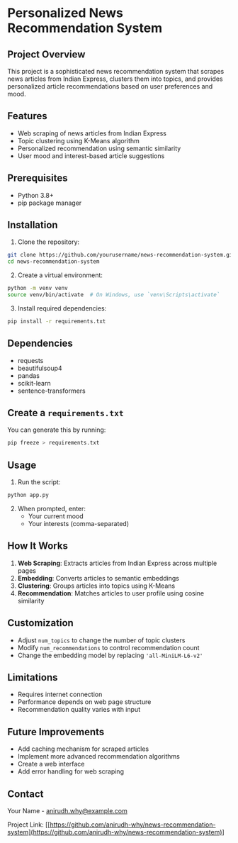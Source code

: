 # Personalized News Recommendation System

## Project Overview

This project is a sophisticated news recommendation system that scrapes news articles from Indian Express, clusters them into topics, and provides personalized article recommendations based on user preferences and mood.

## Features

- Web scraping of news articles from Indian Express
- Topic clustering using K-Means algorithm
- Personalized recommendation using semantic similarity
- User mood and interest-based article suggestions

## Prerequisites

- Python 3.8+
- pip package manager

## Installation

1. Clone the repository:
```bash
git clone https://github.com/yourusername/news-recommendation-system.git
cd news-recommendation-system
```

2. Create a virtual environment:
```bash
python -m venv venv
source venv/bin/activate  # On Windows, use `venv\Scripts\activate`
```

3. Install required dependencies:
```bash
pip install -r requirements.txt
```

## Dependencies

- requests
- beautifulsoup4
- pandas
- scikit-learn
- sentence-transformers

## Create a `requirements.txt`
You can generate this by running:
```bash
pip freeze > requirements.txt
```

## Usage

1. Run the script:
```bash
python app.py
```

2. When prompted, enter:
   - Your current mood
   - Your interests (comma-separated)

## How It Works

1. **Web Scraping**: Extracts articles from Indian Express across multiple pages
2. **Embedding**: Converts articles to semantic embeddings
3. **Clustering**: Groups articles into topics using K-Means
4. **Recommendation**: Matches articles to user profile using cosine similarity

## Customization

- Adjust `num_topics` to change the number of topic clusters
- Modify `num_recommendations` to control recommendation count
- Change the embedding model by replacing `'all-MiniLM-L6-v2'`

## Limitations

- Requires internet connection
- Performance depends on web page structure
- Recommendation quality varies with input

## Future Improvements

- Add caching mechanism for scraped articles
- Implement more advanced recommendation algorithms
- Create a web interface
- Add error handling for web scraping

## Contact

Your Name - anirudh.why@example.com

Project Link: [[https://github.com/anirudh-why/news-recommendation-system](https://github.com/anirudh-why/news-recommendation-system)]
